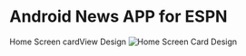 # Android News APP for ESPN
Home Screen cardView Design
![Home Screen Card Design](https://cloud.githubusercontent.com/assets/19834770/26443428/3cdb0e90-40ed-11e7-8bff-018ded039f7b.png)
